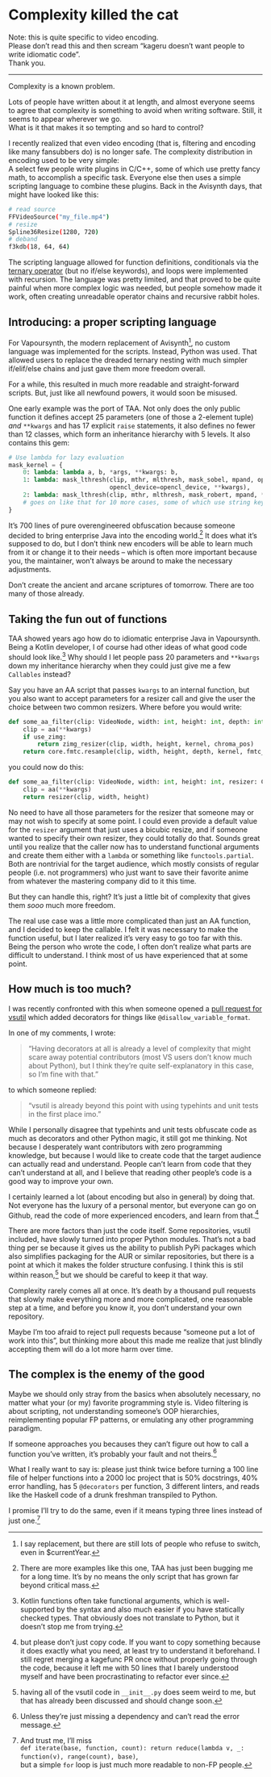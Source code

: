 # Complexity killed the cat

Note: this is quite specific to video encoding.  
Please don’t read this and then scream “kageru doesn’t want people to write idiomatic code”.  
Thank you.  

---

Complexity is a known problem.

Lots of people have written about it at length,
  and almost everyone seems to agree that complexity is something to avoid when writing software.
Still, it seems to appear wherever we go.  
What is it that makes it so tempting and so hard to control?

I recently realized that even video encoding (that is, filtering and encoding like many fansubbers do) is no longer safe.
The complexity distribution in encoding used to be very simple:  
A select few people write plugins in C/C++, some of which use pretty fancy math, to accomplish a specific task.
Everyone else then uses a simple scripting language to combine these plugins.
Back in the Avisynth days, that might have looked like this:

```sh
# read source
FFVideoSource("my_file.mp4")
# resize
Spline36Resize(1280, 720)
# deband
f3kdb(18, 64, 64)
```

The scripting language allowed for function definitions,
  conditionals via the [ternary operator](https://en.wikipedia.org/wiki/%3F:)
  (but no if/else keywords),
  and loops were implemented with recursion.
The language was pretty limited,
  and that proved to be quite painful when more complex logic was needed,
  but people somehow made it work,
  often creating unreadable operator chains and recursive rabbit holes.

## Introducing: a proper scripting language

For Vapoursynth, the modern replacement of Avisynth[^replacement],
  no custom language was implemented for the scripts.
Instead, Python was used.
That allowed users to replace the dreaded ternary nesting with much simpler if/elif/else chains
  and just gave them more freedom overall.

[^replacement]: I say replacement, but there are still lots of people who refuse to switch, even in $currentYear.

For a while, this resulted in much more readable and straight-forward scripts.
But, just like all newfound powers, it would soon be misused.

One early example was the port of TAA.
Not only does the only public function it defines accept 25 parameters (one of those a 2-element tuple) *and* `**kwargs` and has 17 explicit `raise` statements, it also defines no fewer than 12 classes,
  which form an inheritance hierarchy with 5 levels.
It also contains this gem:

```py
# Use lambda for lazy evaluation
mask_kernel = {
    0: lambda: lambda a, b, *args, **kwargs: b,
    1: lambda: mask_lthresh(clip, mthr, mlthresh, mask_sobel, mpand, opencl=opencl,
                            opencl_device=opencl_device, **kwargs),
    2: lambda: mask_lthresh(clip, mthr, mlthresh, mask_robert, mpand, **kwargs),
    # goes on like that for 10 more cases, some of which use string keys
}
```

It’s 700 lines of pure overengineered obfuscation
  because someone decided to bring enterprise Java into the encoding world.[^nobully]
It does what it’s supposed to do,
  but I don’t think new encoders will be able to learn much from it or change it to their needs – which is often more important
  because you, the maintainer, won’t always be around to make the necessary adjustments.

Don’t create the ancient and arcane scriptures of tomorrow.
There are too many of those already.

[^nobully]: There are more examples like this one, TAA has just been bugging me for a long time.
It’s by no means the only script that has grown far beyond critical mass.

## Taking the fun out of functions

TAA showed years ago how do to idiomatic enterprise Java in Vapoursynth.
Being a Kotlin developer, I of course had other ideas of what good code should look like.[^ktfun]
Why should I let people pass 20 parameters and `**kwargs` down my inheritance hierarchy when they could just give me a few `Callables` instead?

[^ktfun]: Kotlin functions often take functional arguments, which is well-supported by the syntax and also much easier if you have statically checked types.
That obviously does not translate to Python,
  but it doesn’t stop me from trying.

Say you have an AA script that passes `kwargs` to an internal function,
  but you also want to accept parameters for a resizer call and give the user the choice between two common resizers.
Where before you would write:

```py
def some_aa_filter(clip: VideoNode, width: int, height: int, depth: int, kernel: str, chroma_pos: int, fmtc_chroma_pos: str, use_zimg = True, **kwargs) -> VideoNode:
    clip = aa(**kwargs)
    if use_zimg:
        return zimg_resizer(clip, width, height, kernel, chroma_pos)
    return core.fmtc.resample(clip, width, height, depth, kernel, fmtc_chroma_pos)
```

you could now do this:

```py
def some_aa_filter(clip: VideoNode, width: int, height: int, resizer: Callable[[VideoNode, int, int], VideoNode], **kwargs) -> VideoNode:
    clip = aa(**kwargs)
    return resizer(clip, width, height)
```

No need to have all those parameters for the resizer that someone may or may not wish to specify at some point.
I could even provide a default value for the `resizer` argument that just uses a bicubic resize,
  and if someone wanted to specify their own resizer, they could totally do that.
Sounds great until you realize that the caller now has to understand functional arguments and create them either with a `lambda` or something like `functools.partial`.
Both are nontrivial for the target audience,
  which mostly consists of regular people (i.e. not programmers)
  who just want to save their favorite anime from whatever the mastering company did to it this time.

But they can handle this, right?
It’s just a little bit of complexity that gives them *sooo* much more freedom.

The real use case was a little more complicated than just an AA function,
  and I decided to keep the callable.
I felt it was necessary to make the function useful,
  but I later realized it’s very easy to go too far with this.
Being the person who wrote the code,
  I often don’t realize what parts are difficult to understand.
I think most of us have experienced that at some point.

## How much is too much?

I was recently confronted with this when someone opened a [pull request for vsutil](https://github.com/Irrational-Encoding-Wizardry/vsutil/pull/37)
which added decorators for things like `@disallow_variable_format`.

In one of my comments, I wrote:

> “Having decorators at all is already a level of complexity that might scare away potential contributors (most VS users don’t know much about Python), but I think they’re quite self-explanatory in this case, so I’m fine with that.”

to which someone replied:

> “vsutil is already beyond this point with using typehints and unit tests in the first place imo.”

While I personally disagree that typehints and unit tests obfuscate code as much as decorators and other Python magic,
  it still got me thinking.
Not because I desperately want contributors with zero programming knowledge,
  but because I would like to create code that the target audience can actually read and understand.
People can’t learn from code that they can’t understand at all,
  and I believe that reading other people’s code is a good way to improve your own.

I certainly learned a lot (about encoding but also in general) by doing that.
Not everyone has the luxury of a personal mentor,
  but everyone can go on Github,
  read the code of more experienced encoders,
  and learn from that.[^copy]

[^copy]: but please don’t just copy code.
If you want to copy something because it does exactly what you need,
  at least try to understand it beforehand.
I still regret merging a kagefunc PR once without properly going through the code,
  because it left me with 50 lines that I barely understood myself
  and have been procrastinating to refactor ever since.

There are more factors than just the code itself.
Some repositories, vsutil included, have slowly turned into proper Python modules.
That’s not a bad thing per se because it gives us the ability to publish PyPi packages
  which also simplifies packaging for the AUR or similar repositories,
  but there is a point at which it makes the folder structure confusing.
I think this is stil within reason,[^init] but we should be careful to keep it that way.

[^init]: having all of the vsutil code in `__init__.py` does seem weird to me, but that has already been discussed and should change soon.

Complexity rarely comes all at once.
It’s death by a thousand pull requests that slowly make everything more and more complicated,
  one reasonable step at a time,
  and before you know it,
  you don’t understand your own repository.

Maybe I’m too afraid to reject pull requests because “someone put a lot of work into this”,
  but thinking more about this made me realize that just blindly accepting them will do a lot more harm over time.

## The complex is the enemy of the good

Maybe we should only stray from the basics when absolutely necessary,
  no matter what your (or my) favorite programming style is.
Video filtering is about scripting,
  not understanding someone’s OOP hierarchies,
  reimplementing popular FP patterns,
  or emulating any other programming paradigm.

If someone approaches you becauses they can’t figure out how to call a function you’ve written,
  it’s probably your fault and not theirs.[^dep]

[^dep]: Unless they’re just missing a dependency and can’t read the error message.




What I really want to say is:
  please just think twice before turning a 100 line file of helper functions
  into a 2000 loc project that is 50% docstrings,
  40% error handling, has 5 `@decorators` per function, 3 different linters,
  and reads like the Haskell code of a drunk freshman transpiled to Python.

I promise I’ll try to do the same, even if it means typing three lines instead of just one.[^reduce]

[^reduce]: And trust me, I’ll miss  
  `def iterate(base, function, count): return reduce(lambda v, _: function(v), range(count), base)`,  
  but a simple `for` loop is just much more readable to non-FP people.
